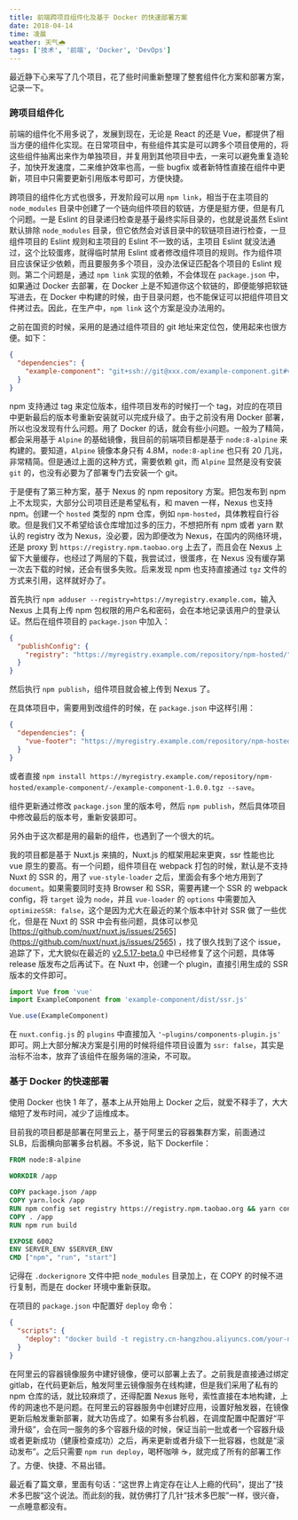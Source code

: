 ```yaml
---
title: 前端跨项目组件化及基于 Docker 的快速部署方案
date: 2018-04-14
time: 凌晨
weather: 天气🌧
tags: ['技术', '前端', 'Docker', 'DevOps']
---
```


最近静下心来写了几个项目，花了些时间重新整理了整套组件化方案和部署方案，记录一下。

### 跨项目组件化

前端的组件化不用多说了，发展到现在，无论是 React 的还是 Vue，都提供了相当方便的组件化实现。在日常项目中，有些组件其实是可以跨多个项目使用的，将这些组件抽离出来作为单独项目，并复用到其他项目中去，一来可以避免重复造轮子，加快开发速度，二来维护效率也高，一些 bugfix 或者新特性直接在组件中更新，项目中只需要更新引用版本号即可，方便快捷。

跨项目的组件化方式也很多，开发阶段可以用 `npm link`，相当于在主项目的 `node_modules` 目录中创建了一个链向组件项目的软链，方便是挺方便，但是有几个问题。一是 Eslint 的目录递归检查是基于最终实际目录的，也就是说虽然 Eslint 默认排除 `node_modules` 目录，但它依然会对该目录中的软链项目进行检查，一旦组件项目的 Eslint 规则和主项目的 Eslint 不一致的话，主项目 Eslint 就没法通过，这个比较蛋疼，就得临时禁用 Eslint 或者修改组件项目的规则。作为组件项目应该保证少依赖，而且要服务多个项目，没办法保证匹配各个项目的 Eslint 规则。第二个问题是，通过 `npm link` 实现的依赖，不会体现在 `package.json` 中，如果通过 Docker 去部署，在 Docker 上是不知道你这个软链的，即便能够把软链写进去，在 Docker 中构建的时候，由于目录问题，也不能保证可以把组件项目文件拷过去。因此，在生产中，`npm link` 这个方案是没办法用的。

之前在国资的时候，采用的是通过组件项目的 git 地址来定位包，使用起来也很方便。如下：

```json
{
  "dependencies": {
    "example-component": "git+ssh://git@xxx.com/example-component.git#v1.0.0"
  }
}
```

npm 支持通过 tag 来定位版本，组件项目发布的时候打一个 tag，对应的在项目中更新最后的版本号重新安装就可以完成升级了。由于之前没有用 Docker 部署，所以也没发现有什么问题。用了 Docker 的话，就会有些小问题。一般为了精简，都会采用基于 `Alpine` 的基础镜像，我目前的前端项目都是基于 `node:8-alpine` 来构建的。要知道，`Alpine` 镜像本身只有 4.8M，`node:8-apline` 也只有 20 几兆，非常精简。但是通过上面的这种方式，需要依赖 git，而 `Alpine` 显然是没有安装 `git` 的，也没有必要为了部署专门去安装一个 git。

于是便有了第三种方案，基于 Nexus 的 npm repository 方案。把包发布到 npm 上不太现实，大部分公司项目还是希望私有，和 maven 一样，Nexus 也支持 npm。创建一个 `hosted` 类型的 npm 仓库，例如 `npm-hosted`，具体教程自行谷歌。但是我们又不希望给该仓库增加过多的压力，不想把所有 npm 或者 yarn 默认的 registry 改为 Nexus，没必要，因为即便改为 Nexus，在国内的网络环境，还是 proxy 到 `https://registry.npm.taobao.org` 上去了，而且会在 Nexus 上留下大量缓存，也经过了两层的下载，我尝试过，很蛋疼，在 Nexus 没有缓存第一次去下载的时候，还会有很多失败。后来发现 npm 也支持直接通过 `tgz` 文件的方式来引用，这样就好办了。

首先执行 `npm adduser --registry=https://myregistry.example.com`，输入 Nexus 上具有上传 npm 包权限的用户名和密码，会在本地记录该用户的登录认证。然后在组件项目的 `package.json` 中加入：

```json
{
  "publishConfig": {
    "registry": "https://myregistry.example.com/repository/npm-hosted/"
  }
}
```

然后执行 `npm publish`，组件项目就会被上传到 Nexus 了。

在具体项目中，需要用到改组件的时候，在 `package.json` 中这样引用：

```json
{
  "dependencies": {
    "vue-footer": "https://myregistry.example.com/repository/npm-hosted/example-component/-/example-component-1.0.0.tgz"
  }
}
```

或者直接 `npm install https://myregistry.example.com/repository/npm-hosted/example-component/-/example-component-1.0.0.tgz --save`。

组件更新通过修改 `package.json` 里的版本号，然后 `npm publish`，然后具体项目中修改最后的版本号，重新安装即可。

另外由于这次都是用的最新的组件，也遇到了一个很大的坑。

我的项目都是基于 Nuxt.js 来搞的，Nuxt.js 的框架用起来更爽，ssr 性能也比 vue 原生的要高。有一个问题，组件项目在 webpack 打包的时候，默认是不支持 Nuxt 的 SSR 的，用了 `vue-style-loader` 之后，里面会有多个地方用到了 `document`。如果需要同时支持 Browser 和 SSR，需要再建一个 SSR 的 webpack config，将 `target` 设为 `node`，并且 `vue-loader` 的 `options` 中需要加入 `optimizeSSR: false`，这个是因为尤大在最近的某个版本中针对 SSR 做了一些优化，但是在 Nuxt 的 SSR 中会有些问题，具体可以参见 [https://github.com/nuxt/nuxt.js/issues/2565](https://github.com/nuxt/nuxt.js/issues/2565) ，找了很久找到了这个 issue，追踪了下，尤大貌似在最近的 [v2.5.17-beta.0](https://github.com/vuejs/vue/commit/9b22d86ab315a3c6061a6a4776eab1964304f92e) 中已经修复了这个问题，具体等 release 版发布之后再试下。在 Nuxt 中，创建一个 plugin，直接引用生成的 SSR 版本的文件即可。

```javascript
import Vue from 'vue'
import ExampleComponent from 'example-component/dist/ssr.js'

Vue.use(ExampleComponent)
```

在 `nuxt.config.js` 的 `plugins` 中直接加入 `'~plugins/components-plugin.js'` 即可。网上大部分解决方案是引用的时候将组件项目设置为 `ssr: false`，其实是治标不治本，放弃了该组件在服务端的渲染，不可取。

### 基于 Docker 的快速部署

使用 Docker 也快 1 年了，基本上从开始用上 Docker 之后，就爱不释手了，大大缩短了发布时间，减少了运维成本。

目前我的项目都是部署在阿里云上，基于阿里云的容器集群方案，前面通过 SLB，后面横向部署多台机器。不多说，贴下 Dockerfile：

```dockerfile
FROM node:8-alpine

WORKDIR /app

COPY package.json /app
COPY yarn.lock /app
RUN npm config set registry https://registry.npm.taobao.org && yarn config set registry https://registry.npm.taobao.org && yarn install
COPY . /app
RUN npm run build

EXPOSE 6002
ENV SERVER_ENV $SERVER_ENV
CMD ["npm", "run", "start"]
```

记得在 `.dockerignore` 文件中把 `node_modules` 目录加上，在 COPY 的时候不进行复制，而是在 docker 环境中重新获取。

在项目的 `package.json` 中配置好 `deploy` 命令：

```json
{
  "scripts": {
    "deploy": "docker build -t registry.cn-hangzhou.aliyuncs.com/your-name/example-project:$npm_package_version -t registry.cn-hangzhou.aliyuncs.com/your-name/example-project:latest . && docker push registry.cn-hangzhou.aliyuncs.com/your-name/example-project:$npm_package_version && docker push registry.cn-hangzhou.aliyuncs.com/your-name/example-project:latest"
  }
}
```

在阿里云的容器镜像服务中建好镜像，便可以部署上去了。之前我是直接通过绑定 gitlab，在代码更新后，触发阿里云镜像服务在线构建，但是我们采用了私有的 npm 仓库的话，就比较麻烦了，还得配置 Nexus 账号，索性直接在本地构建，上传的网速也不是问题。在阿里云的容器服务中创建好应用，设置好触发器，在镜像更新后触发重新部署，就大功告成了。如果有多台机器，在调度配置中配置好“平滑升级”，会在同一服务的多个容器升级的时候，保证当前一批或者一个容器升级或者更新成功（健康检查成功）之后，再来更新或者升级下一批容器，也就是“滚动发布”。之后只需要 `npm run deploy`，喝杯咖啡 ☕️，就完成了所有的部署工作了。方便、快捷、不易出错。

最近看了篇文章，里面有句话：“这世界上肯定存在让人上瘾的代码”，提出了“技术多巴胺”这个说法。而此刻的我，就仿佛打了几针“技术多巴胺”一样，很兴奋，一点睡意都没有。
